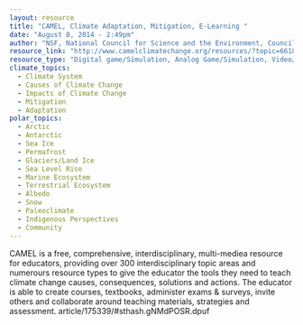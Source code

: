 ```yaml
---
layout: resource
title: "CAMEL, Climate Adaptation, Mitigation, E-Learning "
date: "August 8, 2014 - 2:49pm"
author: "NSF, National Council for Science and the Environment, Council of Environmental Deans and Directors, American Indian Higher Education Consortium, The Encyclopedia of Earth"
resource_link: "http://www.camelclimatechange.org/resources/?topic=66182"
resource_type: "Digital game/Simulation, Analog Game/Simulation, Video/Visualization, Images, Curriculum, Website, Publication"
climate_topics:
  - Climate System
  - Causes of Climate Change
  - Impacts of Climate Change
  - Mitigation
  - Adaptation
polar_topics:
  - Arctic
  - Antarctic
  - Sea Ice
  - Permafrost
  - Glaciers/Land Ice
  - Sea Level Rise
  - Marine Ecosystem
  - Terrestrial Ecosystem
  - Albedo
  - Snow
  - Paleoclimate
  - Indigenous Perspectives
  - Community
---
```


CAMEL is a free, comprehensive, interdisciplinary, multi-mediea resource for educators, providing over 300 interdisciplinary topic areas and numerours resource types to give the educator the tools they need to teach climate change causes, consequences, solutions and actions. The educator is able to create courses, textbooks, administer exams & surveys,  invite others and collaborate around teaching materials, strategies and assessment.
article/175339/#sthash.gNMdPOSR.dpuf
